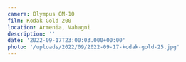 ```yaml
---
camera: Olympus OM-10
film: Kodak Gold 200
location: Armenia, Vahagni
description: ''
date: '2022-09-17T23:00:03.000+00:00'
photo: '/uploads/2022/09/2022-09-17-kodak-gold-25.jpg'
---
```

